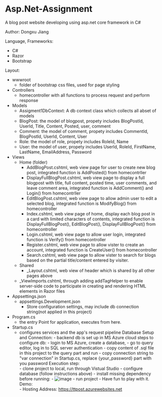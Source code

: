 # Asp.Net-Assignment
A blog post website developing using asp.net core framework in C#

Author: Dongxu Jiang

Language, Frameworks:
  * C#
  * Razor
  * Bootstrap

Layout:
  * wwwroot
    - folder of bootstrap css files, used for page styling
  * Controllers
    - homecontroller with all functions to process request and perform response
  * Models
    - Assigment1DbContext: A db context class which collects all abset of models
    - BlogPost: the model of blogpost, propety includes BlogPostId, UserId, Title, Content, Posted, user, comment
    - Comment: the model of comment, propety includes CommentId, BlogPostId, UserId, Content, User
    - Role: the model of role, propety includes RoleId, Name
    - User: the model of user, propety includes UserId, RoleId, FirstName, LastName, EmailAddress, Password
  * Views
    - Home (folder)
      - AddBlogPost.cshtml, web view page for user to create new blog post, integrated function is AddPosted() from homecontrller
      - DisplayFullBlogPost.cshtml, web view page to display a full blogpost with title, full content, posted time, user comments, and leave comment area, integrated function is AddComment() and Login() from homecontrller
      - EditBlogPost.cshtml, web view page to allow admin user to edit a selected blog, integrated function is ModifyBlog() from homecontroller
      - Index.cshtml, web view page of home, display each blog post in a card with limited characters of contents, integrated function is DisplayFullBlogPost(), EditBlogPost(), DisplayFullBlogPost() from homecontroller
      - Login.cshtml, web view page to allow user login, integrated function is Verify() from homecontroller
      - Register.cshtml, web view page to allow vister to create an account, integrated function is CreateUser() from homecontroller
      - Search.cshtml, web view page to allow vister to search for blogs based on the partial title/content entered by visiter.
    - Shared
      - _Layout.cshtml, web view of header which is shared by all other pages above
    - _ViewImports.cshtml, through adding addTagHelper to enable server-side code to participate in creating and rendering HTML elements in Razor files
   * Appsettings.json
     - appsettings.Development.json
       - Store configuration settings, may include db connection string(not applied in this project)
   * Program.cs
     - the entry Point for application, executes from here.
   * Startup.cs
     - configures services and the app's request pipeline
Database Setup and Connection:
    - backend db is set up in MS Azure cloud
      steps to configure db:
    - login to MS Azure, create a database,
    - go to query editor, log in to SQL server authentication
    - copy content of .sql file in this project to the query part and run
    - copy connection string to "var connection" in Startup.cs, replace {your_password} part with you password
Execution step:   
    - clone project to local, run through Vistual Studio
    - configure database (follow instructions above)
    - install missing dependency before running:
    - ![image](https://user-images.githubusercontent.com/51864834/122112259-9a536800-cdee-11eb-85fd-d81181622199.png)
    - run project
    - Have fun to play with it.
Demo:   
    - Hosting Address: https://ttpost.azurewebsites.net


